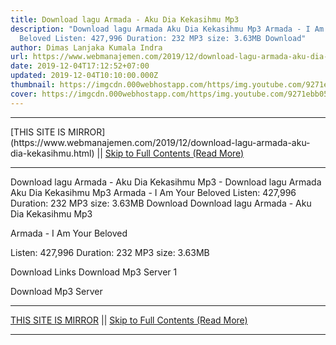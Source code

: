 ```yaml
---
title: Download lagu Armada - Aku Dia Kekasihmu Mp3
description: "Download lagu Armada Aku Dia Kekasihmu Mp3 Armada - I Am Your
  Beloved Listen: 427,996 Duration: 232 MP3 size: 3.63MB Download"
author: Dimas Lanjaka Kumala Indra
url: https://www.webmanajemen.com/2019/12/download-lagu-armada-aku-dia-kekasihmu.html
date: 2019-12-04T17:12:52+07:00
updated: 2019-12-04T10:10:00.000Z
thumbnail: https://imgcdn.000webhostapp.com/https/img.youtube.com/9271ebb05099333e79d578ac17bf381b.jpeg
cover: https://imgcdn.000webhostapp.com/https/img.youtube.com/9271ebb05099333e79d578ac17bf381b.jpeg
---
```


<hr/> [THIS SITE IS MIRROR](https://www.webmanajemen.com/2019/12/download-lagu-armada-aku-dia-kekasihmu.html) || <a href="https://www.webmanajemen.com/2019/12/download-lagu-armada-aku-dia-kekasihmu.html" rel="follow" class="button" id="read-more">Skip to Full Contents (Read More)</a> <hr/> Download lagu Armada - Aku Dia Kekasihmu Mp3 - Download lagu Armada Aku Dia Kekasihmu Mp3 Armada - I Am Your Beloved Listen: 427,996 Duration: 232 MP3 size: 3.63MB Download Download lagu Armada - Aku Dia Kekasihmu Mp3

  Armada - I Am Your Beloved 

  Listen: 427,996 
  Duration: 232 
  MP3 size: 3.63MB 

  Download Links 
  Download Mp3 Server 1 

  Download Mp3 Server  <hr/> [THIS SITE IS MIRROR](https://www.webmanajemen.com/2019/12/download-lagu-armada-aku-dia-kekasihmu.html) || <a href="https://www.webmanajemen.com/2019/12/download-lagu-armada-aku-dia-kekasihmu.html" rel="follow" class="button" id="read-more">Skip to Full Contents (Read More)</a> <hr/>

<script>
    if (location.host.includes('dimaslanjaka12')) {
      location.replace('https://www.webmanajemen.com/2019/12/download-lagu-armada-aku-dia-kekasihmu.html');
    }
  </script>